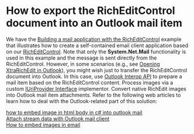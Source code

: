 # How to export the RichEditControl document into an Outlook mail item


<p>We have the <a href="https://www.devexpress.com/Support/Center/p/E2216">Building a mail application with the RichEditControl</a> example that illustrates how to create a self-contained email client application based on our <a href="http://documentation.devexpress.com/#WindowsForms/CustomDocument6975"><u>RichEditControl</u></a>. Note that only the <strong>System.Net.Mail</strong> functionality is used in this example and the message is sent directly from the RichEditControl. However, in some scenarios (e.g., see <a href="https://www.devexpress.com/Support/Center/p/Q423631">Opening XtraRichEdit in Outlook</a>), you might wish just to transfer the RichEditControl document into Outlook. In this case, use <a href="http://msdn.microsoft.com/en-us/library/office/bb652780.aspx"><u>Outlook Interop API</u></a> to prepare a mail item based on the RichEditControl content. Process images via a custom <a href="http://documentation.devexpress.com/#CoreLibraries/clsDevExpressXtraRichEditServicesIUriProvidertopic"><u>IUriProvider Interface</u></a> implementor. Convert native RichEdit images into Outlook mail item attachments. Refer to the following web articles to learn how to deal with the Outlook-related part of this solution:</p><p><a href="http://social.msdn.microsoft.com/Forums/en-US/vsto/thread/6c063b27-7e8a-4963-ad5f-ce7e5ffb2c64/"><u>how to embed image in html body in c# into outlook mail</u></a><br />
<a href="http://social.msdn.microsoft.com/Forums/pl/outlookdev/thread/17efe46b-18fe-450f-9f6e-d8bb116161d8"><u>Attach stream data with Outlook mail client</u></a><br />
<a href="http://stackoverflow.com/questions/4312687/how-to-embed-images-in-email"><u>How to embed images in email</u></a></p>

<br/>


